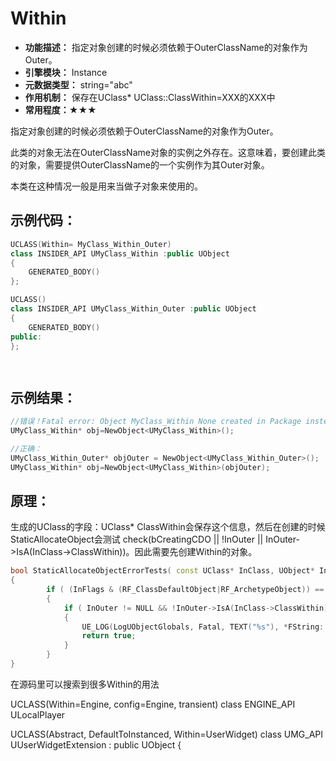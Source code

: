 # Within

- **功能描述：**  指定对象创建的时候必须依赖于OuterClassName的对象作为Outer。
- **引擎模块：** Instance
- **元数据类型：** string="abc"
- **作用机制：** 保存在UClass* UClass::ClassWithin=XXX的XXX中
- **常用程度：★★★**

指定对象创建的时候必须依赖于OuterClassName的对象作为Outer。

此类的对象无法在OuterClassName对象的实例之外存在。这意味着，要创建此类的对象，需要提供OuterClassName的一个实例作为其Outer对象。

本类在这种情况一般是用来当做子对象来使用的。

## 示例代码：

```cpp
UCLASS(Within= MyClass_Within_Outer)
class INSIDER_API UMyClass_Within :public UObject
{
	GENERATED_BODY()
};

UCLASS()
class INSIDER_API UMyClass_Within_Outer :public UObject
{
	GENERATED_BODY()
public:
};

	
```

## 示例结果：

```cpp
//错误！Fatal error: Object MyClass_Within None created in Package instead of MyClass_Within_Outer
UMyClass_Within* obj=NewObject<UMyClass_Within>();

//正确：
UMyClass_Within_Outer* objOuter = NewObject<UMyClass_Within_Outer>();
UMyClass_Within* obj=NewObject<UMyClass_Within>(objOuter);
```

## 原理：

生成的UClass的字段：UClass* ClassWithin会保存这个信息，然后在创建的时候StaticAllocateObject会测试 check(bCreatingCDO || !InOuter || InOuter->IsA(InClass->ClassWithin))。因此需要先创建Within的对象。

```cpp
bool StaticAllocateObjectErrorTests( const UClass* InClass, UObject* InOuter, FName InName, EObjectFlags InFlags)
{
		if ( (InFlags & (RF_ClassDefaultObject|RF_ArchetypeObject)) == 0 )
		{
			if ( InOuter != NULL && !InOuter->IsA(InClass->ClassWithin) )
			{
				UE_LOG(LogUObjectGlobals, Fatal, TEXT("%s"), *FString::Printf( TEXT("Object %s %s created in %s instead of %s"), *InClass->GetName(), *InName.ToString(), *InOuter->GetClass()->GetName(), *InClass->ClassWithin->GetName()) );
				return true;
			}
		}
}
```

在源码里可以搜索到很多Within的用法

UCLASS(Within=Engine, config=Engine, transient)
class ENGINE_API ULocalPlayer

UCLASS(Abstract, DefaultToInstanced, Within=UserWidget)
class UMG_API UUserWidgetExtension : public UObject
{